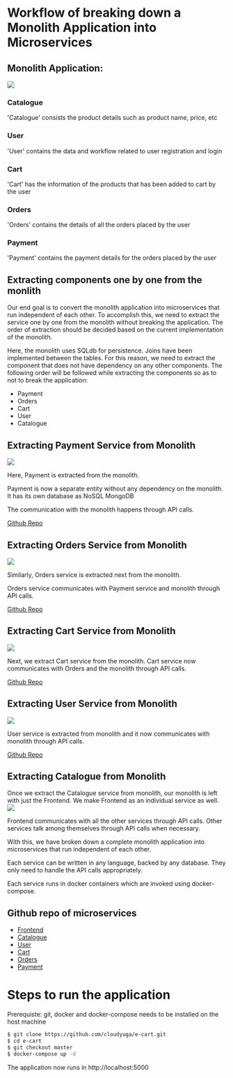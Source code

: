 # Workflow of breaking down a Monolith Application into Microservices

## Monolith Application:
![](images/Monolith.jpeg?raw=true)

### Catalogue
'Catalogue' consists the product details such as product name, price, etc

### User
'User' contains the data and workflow related to user registration and login

### Cart
'Cart' has the information of the products that has been added to cart by the user

### Orders
'Orders' contains the details of all the orders placed by the user

### Payment
'Payment' contains the payment details for the orders placed by the user

## Extracting components one by one from the monlith
Our end goal is to convert the monolith application into microservices that run independent of each other. To accomplish this, we need to extract the service one by one from the monolith without breaking the application. The order of extraction should be decided based on the current implementation of the monolith.

Here, the monolith uses SQLdb for persistence. Joins have been implemented between the tables. For this reason, we need to extract the component that does not have dependency on any other components. The following order will be followed while extracting the components so as to not to break the application:

- Payment
- Orders
- Cart
- User
- Catalogue

## Extracting Payment Service from Monolith
![](images/Payment.jpeg?raw=true)

Here, Payment is extracted from the monolith.

Payment is now a separate entity without any dependency on the monolith. It has its own database as NoSQL MongoDB

The communication with the monolith happens through API calls.

[Github Repo](https://github.com/cloudyuga/e-cart/tree/first-breakdown-payment-service)

## Extracting Orders Service from Monolith
![](images/Orders.jpeg?raw=true)

Similarly, Orders service is extracted next from the monolith.

Orders service communicates with Payment service and monolith through API calls.

[Github Repo](https://github.com/cloudyuga/e-cart/tree/second-breakdown-orders)

## Extracting Cart Service from Monolith
![](images/Cart.jpeg?raw=true)

Next, we extract Cart service from the monolith. Cart service now communicates with Orders and the monolith through API calls.

[Github Repo](https://github.com/cloudyuga/e-cart/tree/third-breakdown-cart)

## Extracting User Service from Monolith
![](images/User.jpeg?raw=true)

User service is extracted from monolith and it now communicates with monolith through API calls.

[Github Repo](https://github.com/cloudyuga/e-cart/tree/fourth-breakdown-user)

## Extracting Catalogue from Monolith
Once we extract the Catalogue service from monolith, our monolith is left with just the Frontend. We make Frontend as an individual service as well.
![](images/Catalogue.jpeg?raw=true)


Frontend communicates with all the other services through API calls. Other services talk among themselves through API calls when necessary.

With this, we have broken down a complete monolith application into microservices that run independent of each other.

Each service can be written in any language, backed by any database. They only need to handle the API calls appropriately. 

Each service runs in docker containers which are invoked using docker-compose.

## Github repo of microservices
 - [Frontend](https://github.com/cloudyuga/e-cart-frontend)
 - [Catalogue](https://github.com/cloudyuga/e-cart-catalogue)
 - [User](https://github.com/cloudyuga/e-cart-user)
 - [Cart](https://github.com/cloudyuga/e-cart-cart)
 - [Orders](https://github.com/cloudyuga/e-cart-orders)
 - [Payment](https://github.com/cloudyuga/e-cart-payment)

# Steps to run the application
Prerequiste: git, docker and docker-compose needs to be installed on the host machine

```sh
$ git clone https://github.com/cloudyuga/e-cart.git
$ cd e-cart
$ git checkout master
$ docker-compose up -d
```
The application now runs in http://localhost:5000
